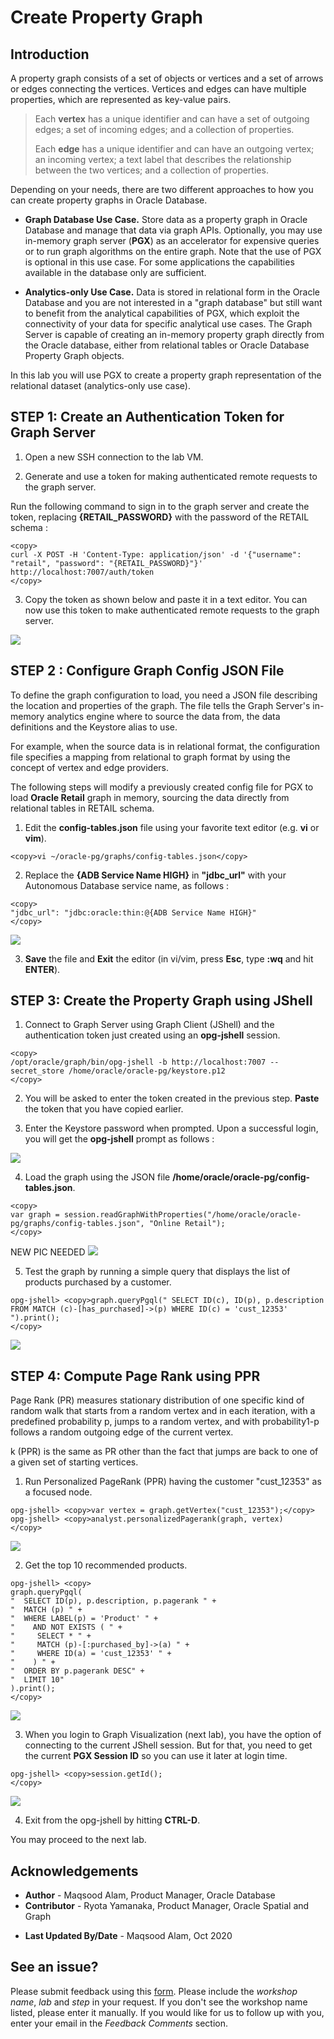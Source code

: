 # Create Property Graph

## Introduction

A property graph consists of a set of objects or vertices and a set of arrows or edges connecting the vertices. Vertices and edges can have multiple properties, which are represented as key-value pairs.

>Each **vertex** has a unique identifier and can have a set of outgoing edges; a set of incoming edges; and a collection of properties.
>
>Each **edge** has a unique identifier and can have an outgoing vertex; an incoming vertex; a text label that describes the relationship between the two vertices; and a collection of properties.

Depending on your needs, there are two different approaches to how you can create property graphs in Oracle Database.

* **Graph Database Use Case.** Store data as a property graph in Oracle Database and manage that data via graph APIs. Optionally, you may use in-memory graph server (**PGX**) as an accelerator for expensive queries or to run graph algorithms on the entire graph. Note that the use of PGX is optional in this use case. For some applications the capabilities available in the database only are sufficient.

* **Analytics-only Use Case.** Data is stored in relational form in the Oracle Database and you are not interested in a "graph database" but still want to benefit from the analytical capabilities of PGX, which exploit the connectivity of your data for specific analytical use cases. The Graph Server is capable of creating an in-memory property graph directly from the Oracle database, either from relational tables or Oracle Database Property Graph objects.

In this lab you will use PGX to create a property graph representation of the relational dataset (analytics-only use case).

## **STEP 1**: Create an Authentication Token for Graph Server

1. Open a new SSH connection to the lab VM.

2. Generate and use a token for making authenticated remote requests to the graph server.

  Run the following command to sign in to the graph server and create the token, replacing **{RETAIL_PASSWORD}** with the password of the RETAIL schema :

```
<copy>
curl -X POST -H 'Content-Type: application/json' -d '{"username": "retail", "password": "{RETAIL_PASSWORD}"}' http://localhost:7007/auth/token
</copy>
```

3. Copy the token as shown below and paste it in a text editor. You can now use this token to make authenticated remote requests to the graph server.

![](./images/auth-token.png " ")

## **STEP 2** : Configure Graph Config JSON File

To define the graph configuration to load, you need a JSON file describing the location and properties of the graph. The file tells the Graph Server's in-memory analytics engine where to source the data from, the data definitions and the Keystore alias to use.

For example, when the source data is in relational format, the configuration file specifies a mapping from relational to graph format by using the concept of vertex and edge providers.

The following steps will modify a previously created config file for PGX to load **Oracle Retail** graph in memory, sourcing the data directly from relational tables in RETAIL schema.

1. Edit the **config-tables.json** file using your favorite text editor (e.g. **vi** or **vim**).

```
<copy>vi ~/oracle-pg/graphs/config-tables.json</copy>
```

2. Replace the **{ADB Service Name HIGH}** in **"jdbc_url"** with your Autonomous Database service name, as follows :

```
<copy>
"jdbc_url": "jdbc:oracle:thin:@{ADB Service Name HIGH}"
</copy>
```

![](./images/config-tables-json.png " ")

3. **Save** the file and **Exit** the editor (in vi/vim, press **Esc**, type **:wq** and hit **ENTER**).

## **STEP 3**: Create the Property Graph using JShell

1. Connect to Graph Server using Graph Client (JShell) and the authentication token just created using an **opg-jshell** session.

```
<copy>
/opt/oracle/graph/bin/opg-jshell -b http://localhost:7007 --secret_store /home/oracle/oracle-pg/keystore.p12
</copy>
```

2. You will be asked to enter the token created in the previous step. **Paste** the token that you have copied earlier.

3. Enter the Keystore password when prompted. Upon a successful login, you will get the **opg-jshell** prompt as follows :

![](./images/jshell-prompt.png " ")

4. Load the graph using the JSON file **/home/oracle/oracle-pg/config-tables.json**.

```
<copy>
var graph = session.readGraphWithProperties("/home/oracle/oracle-pg/graphs/config-tables.json", "Online Retail");
</copy>
```
NEW PIC NEEDED
![](./images/load-graph.png " ")

5. Test the graph by running a simple query that displays the list of products purchased by a customer.

```
opg-jshell> <copy>graph.queryPgql(" SELECT ID(c), ID(p), p.description FROM MATCH (c)-[has_purchased]->(p) WHERE ID(c) = 'cust_12353' ").print();
</copy>
```
![](./images/simple-graph-query.png " ")

## **STEP 4**: Compute Page Rank using PPR

Page Rank (PR) measures stationary distribution of one specific kind of random walk that starts from a random vertex and in each iteration, with a predefined
probability p, jumps to a random vertex, and with probability1-p follows a random outgoing edge of the current vertex.

k (PPR) is the same as PR other
than the fact that jumps are
back to one of a given set of starting vertices.

1. Run Personalized PageRank (PPR) having the customer "cust_12353" as a focused node.

```
opg-jshell> <copy>var vertex = graph.getVertex("cust_12353");</copy>
opg-jshell> <copy>analyst.personalizedPagerank(graph, vertex)
</copy>
```
![](./images/run-ppr.png " ")

2. Get the top 10 recommended products.

```
opg-jshell> <copy>
graph.queryPgql(
"  SELECT ID(p), p.description, p.pagerank " +
"  MATCH (p) " +
"  WHERE LABEL(p) = 'Product' " +
"    AND NOT EXISTS ( " +
"     SELECT * " +
"     MATCH (p)-[:purchased_by]->(a) " +
"     WHERE ID(a) = 'cust_12353' " +
"    ) " +
"  ORDER BY p.pagerank DESC" +
"  LIMIT 10"
).print();
</copy>
```
![](./images/get-top-10-products.png " ")

3. When you login to Graph Visualization (next lab), you have the option of connecting to the current JShell session. But for that, you need to get the current **PGX Session ID** so you can use it later at login time.

```
opg-jshell> <copy>session.getId();
</copy>
```
![](./images/get-session-id.png " ")

4. Exit from the opg-jshell by hitting **CTRL-D**.

You may proceed to the next lab.

## Acknowledgements

- **Author** - Maqsood Alam, Product Manager, Oracle Database
- **Contributor** - Ryota Yamanaka, Product Manager, Oracle Spatial and Graph
* **Last Updated By/Date** - Maqsood Alam, Oct 2020

## See an issue?
Please submit feedback using this [form](https://apexapps.oracle.com/pls/apex/f?p=133:1:::::P1_FEEDBACK:1). Please include the *workshop name*, *lab* and *step* in your request.  If you don't see the workshop name listed, please enter it manually. If you would like for us to follow up with you, enter your email in the *Feedback Comments* section.
